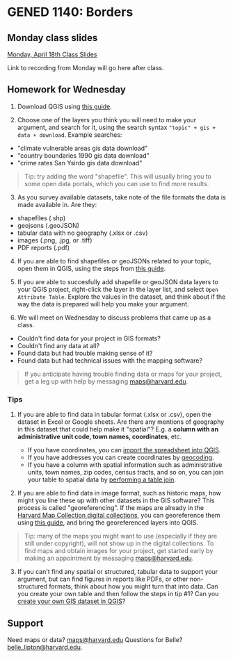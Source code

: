 # GENED 1140: Borders

## Monday class slides

[Monday, April 18th Class Slides](https://harvardmapcollection.github.io/GIS-presentations/spring-2022/gened-1140)

Link to recording from Monday will go here after class. 

## Homework for Wednesday

1. Download QGIS using [this guide](https://harvardmapcollection.github.io/tutorials/qgis/download/).

2. Choose one of the layers you think you will need to make your argument, and search for it, using the search syntax `"topic" + gis + data + download`. 
Example searches:
- "climate vulnerable areas gis data download"
- "country boundaries 1990 gis data download"
- "crime rates San Ysirdo gis data download"
> Tip: try adding the word "shapefile". This will usually bring you to some open data portals, which you can use to find more results. 

3. As you survey available datasets, take note of the file formats the data is made available in. Are they:
- shapefiles (.shp)
- geojsons (.geoJSON)
- tabular data with no geography (.xlsx or .csv)
- images (.png, .jpg, or .tiff)
- PDF reports (.pdf)

4. If you are able to find shapefiles or geoJSONs related to your topic, open them in QGIS, using the steps from [this guide](https://harvardmapcollection.github.io/tutorials/qgis/open-vector/). 

5. If you are able to succesfully add shapefile or geoJSON data layers to your QGIS project, right-click the layer in the layer list, and select `Open Attribute Table`. Explore the values in the dataset, and think about if the way the data is prepared will help you make your argument.

6. We will meet on Wednesday to discuss problems that came up as a class. 
- Couldn't find data for your project in GIS formats?
- Couldn't find any data at all?
- Found data but had trouble making sense of it?
- Found data but had technical issues with the mapping software?

> If you anticipate having trouble finding data or maps for your project, get a leg up with help by messaging maps@harvard.edu. 

### Tips
1. If you are able to find data in tabular format (.xlsx or .csv), open the dataset in Excel or Google sheets. Are there any mentions of geography in this dataset that could help make it "spatial"? E.g. a **column with an administrative unit code, town names, coordinates**, etc.
    - If you have coordinates, you can [import the spreadsheet into QGIS](https://www.qgistutorials.com/en/docs/importing_spreadsheets_csv.html).
    - If you have addresses you can create coordinates by [geocoding](https://www.gislounge.com/how-to-geocode-addresses-using-qgis/).
    - If you have a column with spatial information such as administrative units, town names, zip codes, census tracts, and so on, you can join your table to spatial data by [performing a table join](https://www.qgistutorials.com/en/docs/performing_table_joins.html).

2. If you are able to find data in image format, such as historic maps, how might you line these up with other datasets in the GIS software? This process is called "georeferencing". If the maps are already in the [Harvard Map Collection digital collections](https://library.harvard.edu/digital-collections), you can georeference them using [this guide](https://harvardmapcollection.github.io/tutorials/allmaps/georeference/), and bring the georeferenced layers into QGIS. 
> Tip: many of the maps you might want to use (especially if they are still under copyright), will not show up in the digital collections. To find maps and obtain images for your project, get started early by making an appointment by messaging maps@harvard.edu. 

3. If you can't find any spatial or structured, tabular data to support your argument, but can find figures in reports like PDFs, or other non-structured formats, think about how you might turn that into data. Can you create your own table and then follow the steps in tip #1? Can you [create your own GIS dataset in QGIS](https://docs.qgis.org/2.14/en/docs/training_manual/create_vector_data/create_new_vector.html)?

## Support
Need maps or data? maps@harvard.edu
Questions for Belle? belle_lipton@harvard.edu.








